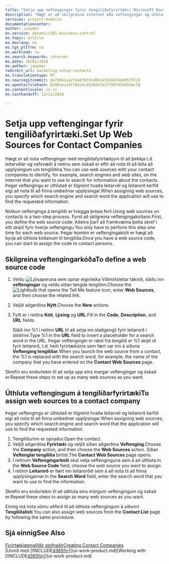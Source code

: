 ```yaml
---
title: "Setja upp veftengingar fyrir tengiliðafyrirtæki| Microsoft Docs"
description: "Hægt er að skilgreina internet eða veftengingar og úthluta þeim til tengiliðafyrirtækja til að auðvelda þér að ákveða hvernig þú vilt leita að upplýsingum um tengiliði þína."
services: project-madeira
documentationcenter: 
author: jswymer
ms.service: dynamics365-business-central
ms.topic: article
ms.devlang: na
ms.tgt_pltfrm: na
ms.workload: na
ms.search.keywords: internet
ms.date: 10/01/2018
ms.author: jswymer
redirect_url: marketing-setup-contacts
ms.translationtype: HT
ms.sourcegitcommit: 8a73de1aa2f4a0f633c401ea341bb7bde6579723
ms.openlocfilehash: 8106eeca31fb5a5c4528d47a27f897454d5dac58
ms.contentlocale: is-is
ms.lasthandoff: 12/11/2018

---
```

# <a name="set-up-web-sources-for-contact-companies"></a><span data-ttu-id="b7e77-103">Setja upp veftengingar fyrir tengiliðafyrirtæki.</span><span class="sxs-lookup"><span data-stu-id="b7e77-103">Set Up Web Sources for Contact Companies</span></span>
<span data-ttu-id="b7e77-104">Hægt er að nota veftengingar með tengiliðafyrirtækjum til að þekkja t.d. leitarvélar og vefsvæði á netinu sem óskað er eftir að nota til að leita að upplýsingum um tengiliðina.</span><span class="sxs-lookup"><span data-stu-id="b7e77-104">You can use web sources with your contact companies to identify, for example, search engines and web sites, on the Internet that you want to use to search for information about the contacts.</span></span> <span data-ttu-id="b7e77-105">Þegar veftengingu er úthlutað er tilgreint hvaða leitarvél og leitarorð kerfið eigi að nota til að finna umbeðnar upplýsingar.</span><span class="sxs-lookup"><span data-stu-id="b7e77-105">When assigning web sources, you specify which search engine and search word the application will use to find the requested information.</span></span>

<span data-ttu-id="b7e77-106">Notkun veftenginga á tengiliði er tveggja þrepa ferli.</span><span class="sxs-lookup"><span data-stu-id="b7e77-106">Using web sources on contacts is a two-step process.</span></span> <span data-ttu-id="b7e77-107">Fyrst að skilgreina veftengingakóðann.</span><span class="sxs-lookup"><span data-stu-id="b7e77-107">First, you define the web source code.</span></span> <span data-ttu-id="b7e77-108">Aðeins þarf að framkvæma þetta skref í eitt skipti fyrir hverja veftengingu.</span><span class="sxs-lookup"><span data-stu-id="b7e77-108">You only have to perform this step one time for each web source.</span></span> <span data-ttu-id="b7e77-109">Þegar kominn er veftengingakóði er hægt að byrja að úthluta kóðanum til tengiliða.</span><span class="sxs-lookup"><span data-stu-id="b7e77-109">Once you have a web source code, you can start to assign the code to contact persons.</span></span>

## <a name="to-define-a-web-source-code"></a><span data-ttu-id="b7e77-110">Skilgreina veftengingarkóða</span><span class="sxs-lookup"><span data-stu-id="b7e77-110">To define a web source code</span></span>
1. <span data-ttu-id="b7e77-111">Veldu ![Ljósaperuna sem opnar eiginleika Viðmótsleitar](media/ui-search/search_small.png "Segðu mér hvað þú vilt gera") táknið, sláðu inn **veftengingar** og veldu síðan tengda tengilinn.</span><span class="sxs-lookup"><span data-stu-id="b7e77-111">Choose the ![Lightbulb that opens the Tell Me feature](media/ui-search/search_small.png "Tell me what you want to do") icon, enter **Web Sources**, and then choose the related link.</span></span>
2. <span data-ttu-id="b7e77-112">Veljið aðgerðina **Nýtt**.</span><span class="sxs-lookup"><span data-stu-id="b7e77-112">Choose the **New** actions.</span></span>
3. <span data-ttu-id="b7e77-113">Fyllt er í reitina **Kóti**, **Lýsing** og **URL**.</span><span class="sxs-lookup"><span data-stu-id="b7e77-113">Fill in the **Code**, **Description**, and **URL** fields.</span></span>

    <span data-ttu-id="b7e77-114">Sláið inn %1 í reitinn **URL** til að setja inn staðgengil fyrir leitarorð í slóðinni.</span><span class="sxs-lookup"><span data-stu-id="b7e77-114">Type %1 in the **URL** field to insert a placeholder for a search word in the URL.</span></span> <span data-ttu-id="b7e77-115">Þegar veftengingin er ræst frá tengilið er %1 skipt út fyrir leitarorð, t.d. heiti fyrirtækisins sem fært var inn á síðuna **Veftenging tengiliðar**.</span><span class="sxs-lookup"><span data-stu-id="b7e77-115">When you launch the web source from a contact, the %1 is replaced with the search word, for example, the name of the company that you have entered on the **Contact Web Sources** page.</span></span>

<span data-ttu-id="b7e77-116">Skrefin eru endurtekin til að setja upp eins margar veftengingar og óskað er.</span><span class="sxs-lookup"><span data-stu-id="b7e77-116">Repeat these steps to set up as many web sources as you want.</span></span>

## <a name="to-assign-web-sources-to-a-contact-company"></a><span data-ttu-id="b7e77-117">Úthluta veftengingum á tengiliðarfyrirtæki</span><span class="sxs-lookup"><span data-stu-id="b7e77-117">To assign web sources to a contact company</span></span>
<span data-ttu-id="b7e77-118">Þegar veftengingu er úthlutað er tilgreint hvaða leitarvél og leitarorð kerfið eigi að nota til að finna umbeðnar upplýsingar.</span><span class="sxs-lookup"><span data-stu-id="b7e77-118">When assigning web sources, you specify which search engine and search word that the application will use to find the requested information.</span></span>

1. <span data-ttu-id="b7e77-119">Tengiliðurinn er opnaður.</span><span class="sxs-lookup"><span data-stu-id="b7e77-119">Open the contact.</span></span>
2. <span data-ttu-id="b7e77-120">Veljið aðgerðina **Fyrirtæki** og veljið síðan aðgerðina **Veftenging**.</span><span class="sxs-lookup"><span data-stu-id="b7e77-120">Choose the **Company** action, and then choose the **Web Sources** action.</span></span> <span data-ttu-id="b7e77-121">Síðan **Veftenglar tengiliða** birtist.</span><span class="sxs-lookup"><span data-stu-id="b7e77-121">The **Contact Web Sources** page opens.</span></span>
3. <span data-ttu-id="b7e77-122">Í reitnum **Veftengingarkóði** skal velja veftenginguna sem á að úthluta.</span><span class="sxs-lookup"><span data-stu-id="b7e77-122">In the **Web Source Code** field, choose the web source you want to assign.</span></span>
4. <span data-ttu-id="b7e77-123">Í reitinn **Leitarorð** er fært inn leitarorðið sem á að nota til að finna upplýsingarnar.</span><span class="sxs-lookup"><span data-stu-id="b7e77-123">In the **Search Word** field, enter the search word that you want to use to find the information.</span></span>

<span data-ttu-id="b7e77-124">Skrefin eru endurtekin til að úthluta eins mörgum veftengingum og óskað er.</span><span class="sxs-lookup"><span data-stu-id="b7e77-124">Repeat these steps to assign as many web sources as you want.</span></span>

<span data-ttu-id="b7e77-125">Einnig má nota sömu aðferð til að úthluta veftengingum á síðunni **Tengiliðalisti**.</span><span class="sxs-lookup"><span data-stu-id="b7e77-125">You can also assign web sources from the **Contact List** page by following the same procedure.</span></span>

## <a name="see-also"></a><span data-ttu-id="b7e77-126">Sjá einnig</span><span class="sxs-lookup"><span data-stu-id="b7e77-126">See Also</span></span>
[<span data-ttu-id="b7e77-127">Fyrirtækjatengiliðir stofnaðir</span><span class="sxs-lookup"><span data-stu-id="b7e77-127">Creating Contact Companies</span></span>](marketing-create-contact-companies.md)  
<span data-ttu-id="b7e77-128">[Unnið með [!INCLUDE[d365fin](includes/d365fin_md.md)]](ui-work-product.md)</span><span class="sxs-lookup"><span data-stu-id="b7e77-128">[Working with [!INCLUDE[d365fin](includes/d365fin_md.md)]](ui-work-product.md)</span></span>

